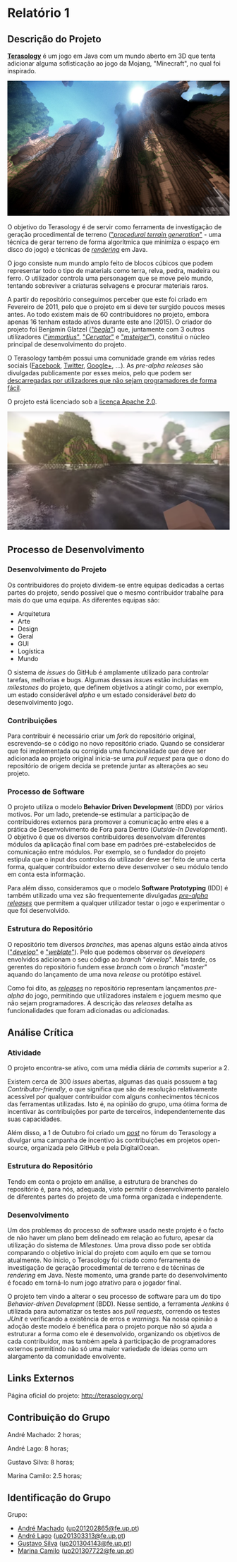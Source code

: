 # Relatório 1

## Descrição do Projeto

[**Terasology**](http://terasology.org/) é um jogo em Java com um mundo aberto em 3D que tenta adicionar alguma sofisticação ao jogo da Mojang, "Minecraft", no qual foi inspirado.

![Terasology Gameplay 1](/ESOF-docs/resources/gameplay1.jpg)

O objetivo do Terasology é de servir como ferramenta de investigação de geração procedimental de terreno (["*procedural terrain generation*"](https://en.wikipedia.org/wiki/Procedural_generation) - uma técnica de gerar terreno de forma algorítmica que minimiza o espaço em disco do jogo) e técnicas de [*rendering*](https://en.wikipedia.org/wiki/Rendering_(computer_graphics)) em Java.

O jogo consiste num mundo amplo feito de blocos cúbicos que podem representar todo o tipo de materials como terra, relva, pedra, madeira ou ferro. O utilizador controla uma personagem que se move pelo mundo, tentando sobreviver a criaturas selvagens e procurar materiais raros.

A partir do repositório conseguimos perceber que este foi criado em Fevereiro de 2011, pelo que o projeto em si deve ter surgido poucos meses antes. Ao todo existem mais de 60 contribuidores no projeto, embora apenas 16 tenham estado ativos durante este ano (2015). O criador do projeto foi Benjamin Glatzel (["*begla*"](https://github.com/begla)) que, juntamente com 3 outros utilizadores (["*immortius*"](https://github.com/immortius), ["*Cervator*"](https://github.com/Cervator) e ["*msteiger*"](https://github.com/msteiger)), constitui o núcleo principal de desenvolvimento do projeto.

O Terasology também possui uma comunidade grande em várias redes sociais ([Facebook](https://www.facebook.com/Terasology), [Twitter](https://twitter.com/terasology), [Google+](https://plus.google.com/103835217961917018533/posts), ...).
As *pre-alpha releases* são divulgadas publicamente por esses meios, pelo que podem ser [descarregadas por utilizadores que não sejam programadores de forma fácil](https://github.com/MovingBlocks/Terasology/releases).

O projeto está licenciado sob a [licença Apache 2.0](http://www.apache.org/licenses/LICENSE-2.0.html).

![Terasology Gameplay 2](/ESOF-docs/resources/gameplay2.png)

## Processo de Desenvolvimento

### Desenvolvimento do Projeto

Os contribuidores do projeto dividem-se entre equipas dedicadas a certas partes do projeto, sendo possível que o mesmo contribuidor trabalhe para mais do que uma equipa. As diferentes equipas são:
 - Arquitetura
 - Arte
 - Design
 - Geral
 - GUI
 - Logística
 - Mundo

O sistema de *issues* do GitHub é amplamente utilizado para controlar tarefas, melhorias e bugs. Algumas dessas *issues* estão incluidas em *milestones* do projeto, que definem objetivos a atingir como, por exemplo, um estado considerável *alpha* e um estado considerável *beta* do desenvolvimento jogo.

### Contribuições

Para contribuir é necessário criar um *fork* do repositório original, escrevendo-se o código no novo repositório criado. Quando se considerar que foi implementada ou corrigida uma funcionalidade que deve ser adicionada ao projeto original inicia-se uma *pull request* para que o dono do repositório de origem decida se pretende juntar as alterações ao seu projeto.

### Processo de Software

O projeto utiliza o modelo **Behavior Driven Development** (BDD) por vários motivos. Por um lado, pretende-se estimular a participação de contribuidores externos para promover a comunicação entre eles e a prática de Desenvolvimento de Fora para Dentro (*Outside-In Development*). O objetivo é que os diversos contribuidores desenvolvam diferentes módulos da aplicação final com base em padrões pré-estabelecidos de comunicação entre módulos. Por exemplo, se o fundador do projeto estipula que o input dos controlos do utilizador deve ser feito de uma certa forma, qualquer contribuidor externo deve desenvolver o seu módulo tendo em conta esta informação.

Para além disso, consideramos que o modelo **Software Prototyping** (IDD) é também utilizado uma vez são frequentemente divulgadas [*pre-alpha releases*](https://github.com/MovingBlocks/Terasology/releases) que permitem a qualquer utilizador testar o jogo e experimentar o que foi desenvolvido.

### Estrutura do Repositório

O repositório tem diversos *branches*, mas apenas alguns estão ainda ativos (["*develop*"](https://github.com/andrelago13/Terasology/tree/develop) e ["*weblate*"](https://github.com/andrelago13/Terasology/tree/weblate)). Pelo que podemos observar os *developers* envolvidos adicionam o seu código ao *branch* "*develop*". Mais tarde, os gerentes do repositório fundem esse *branch* com o *branch* "*master*" aquando do lançamento de uma nova *release* ou protótipo estável.

Como foi dito, as [*releases*](https://github.com/MovingBlocks/Terasology/releases) no repositório representam lançamentos *pre-alpha* do jogo, permitindo que utilizadores instalem e joguem mesmo que não sejam programadores. A descrição das *releases* detalha as funcionalidades que foram adicionadas ou adicionadas.

## Análise Crítica

### Atividade

O projeto encontra-se ativo, com uma média diária de *commits* superior a 2.

Existem cerca de 300 *issues* abertas, algumas das quais possuem a tag *Contributor-friendly*, o que significa que são de resolução relativamente acessível por qualquer contribuidor com alguns conhecimentos técnicos das ferramentas utilizadas. Isto é, na opinião do grupo, uma ótima forma de incentivar às contribuições por parte de terceiros, independentemente das suas capacidades.

Além disso, a 1 de Outubro foi criado um [*post*](http://forum.terasology.org/threads/contribute-to-open-source-get-a-free-shirt.1384/#post-12439) no fórum do Terasology a divulgar uma campanha de incentivo às contribuições em projetos open-source, organizada pelo GitHub e pela DigitalOcean.

### Estrutura do Repositório

Tendo em conta o projeto em análise, a estrutura de branches do repositório é, para nós, adequada, visto permitir o desenvolvimento paralelo de diferentes partes do projeto de uma forma organizada e independente.

### Desenvolvimento

Um dos problemas do processo de software usado neste projeto é o facto de não haver um plano bem delineado em relação ao futuro, apesar da utilização do sistema de *Milestones*. Uma prova disso pode ser obtida comparando o objetivo inicial do projeto com aquilo em que se tornou atualmente. No ínicio, o Terasology foi criado como ferramenta de investigação de geração procedimental de terreno e de técninas de *rendering* em Java. Neste momento, uma grande parte do desenvolvimento é focado em torná-lo num jogo atrativo para o jogador final.

O projeto tem vindo a alterar o seu processo de software para um do tipo *Behavior-driven Development* (BDD). Nesse sentido, a ferramenta *Jenkins* é utilizada para automatizar os testes aos *pull requests*, correndo os testes *JUnit* e verificando a existência de erros e *warnings*. Na nossa opinião a adoção deste modelo é benéfica para o projeto porque não só ajuda a estruturar a forma como ele é desenvolvido, organizando os objetivos de cada contribuidor, mas também apela à participação de programadores externos permitindo não só uma maior variedade de ideias como um alargamento da comunidade envolvente.

## Links Externos

Página oficial do projeto: http://terasology.org/

## Contribuição do Grupo

André Machado: 2 horas;

André Lago: 8 horas;

Gustavo Silva: 8 horas;

Marina Camilo: 2.5 horas;

## Identificação do Grupo

Grupo:
 - [André Machado](https://github.com/andremachado94) (up201202865@fe.up.pt)
 - [André Lago](https://github.com/andrelago13) (up201303313@fe.up.pt)
 - [Gustavo Silva](https://github.com/gtugablue) (up201304143@fe.up.pt)
 - [Marina Camilo](https://github.com/Aniiram) (up201307722@fe.up.pt)
